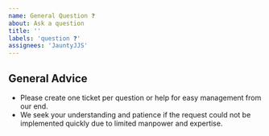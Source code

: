 ```yaml
---
name: General Question ❓️
about: Ask a question
title: ''
labels: 'question ❓️'
assignees: 'JauntyJJS'
---
```


## General Advice
* Please create one ticket per question or help for easy management from our end.
* We seek your understanding and patience if the request could not be implemented quickly due to limited manpower and expertise.


